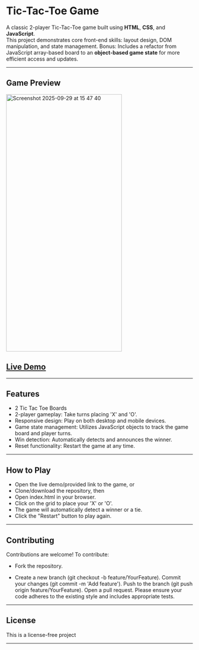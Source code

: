 # Tic-Tac-Toe Game

A classic 2-player Tic-Tac-Toe game built using **HTML**, **CSS**, and **JavaScript**.  
This project demonstrates core front-end skills: layout design, DOM manipulation, and state management.
Bonus: Includes a refactor from JavaScript array-based board to an **object-based game state** for more efficient access and updates.

---

## Game Preview

<img width="312" height="694" alt="Screenshot 2025-09-29 at 15 47 40" src="https://github.com/user-attachments/assets/1d32f0fd-974d-4ab6-9a70-f6da6e6b0b29" />

## [Live Demo](https://angelbelroth.github.io/game-TicTacToe/)

---

## Features

+ 2 Tic Tac Toe Boards
+ 2-player gameplay: Take turns placing 'X' and 'O'.
+ Responsive design: Play on both desktop and mobile devices.
+ Game state management: Utilizes JavaScript objects to track the game board and player turns.
+ Win detection: Automatically detects and announces the winner.
+ Reset functionality: Restart the game at any time.

---

## How to Play

+ Open the live demo/provided link to the game, or
+ Clone/download the repository, then
+ Open index.html in your browser.
+ Click on the grid to place your 'X' or 'O'.
+ The game will automatically detect a winner or a tie.
+ Click the "Restart" button to play again.

---

## Contributing

Contributions are welcome!
To contribute:
- Fork the repository.
* Create a new branch (git checkout -b feature/YourFeature).
Commit your changes (git commit -m 'Add feature').
Push to the branch (git push origin feature/YourFeature).
Open a pull request.
Please ensure your code adheres to the existing style and includes appropriate tests.

---

## License

This is a license-free project

___
